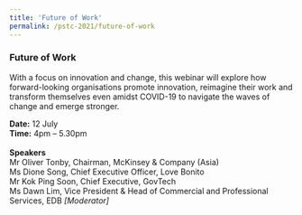 ```yaml
---
title: 'Future of Work'
permalink: /pstc-2021/future-of-work
---
```


### Future of Work

With a focus on innovation and change, this webinar will explore how forward-looking organisations promote innovation, reimagine their work and transform themselves even amidst COVID-19 to navigate the waves of change and emerge stronger.

<b>Date:</b> 12 July <br>
<b>Time:</b> 4pm – 5.30pm <br>
<br>
<b>Speakers</b><br>
Mr Oliver Tonby, Chairman, McKinsey & Company (Asia) <br>
Ms Dione Song, Chief Executive Officer, Love Bonito <br>
Mr Kok Ping Soon, Chief Executive, GovTech <br>
Ms Dawn Lim, Vice President & Head of Commercial and Professional Services, EDB <i> [Moderator] </i> <br>  
